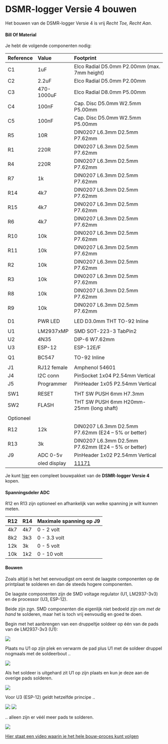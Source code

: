# DSMR-logger Versie 4 bouwen

Het bouwen van de DSMR-logger Versie 4 is vrij _Recht Toe, Recht Aan_.

#### Bill Of Material <a id="bill-of-material"></a>

Je hebt de volgende componenten nodig:

| Reference | Value | Footprint |
| :--- | :--- | :--- |
| C1 | 1uF | Elco Radial D5.0mm P2.00mm \(max. 7mm height\) |
| C2 | 2.2uF | Elco Radial D5.0mm P2.00mm |
| C3 | 470-1000uF | Elco Radial D8.0mm P5.00mm |
| C4 | 100nF | Cap. Disc D5.0mm W2.5mm P5.00mm |
| C5 | 100nF | Cap. Disc D5.0mm W2.5mm P5.00mm |
| R5 | 10R | DIN0207 L6.3mm D2.5mm P7.62mm |
| R1 | 220R | DIN0207 L6.3mm D2.5mm P7.62mm |
| R4 | 220R | DIN0207 L6.3mm D2.5mm P7.62mm |
| R7 | 1k | DIN0207 L6.3mm D2.5mm P7.62mm |
| R14 | 4k7 | DIN0207 L6.3mm D2.5mm P7.62mm |
| R15 | 4k7 | DIN0207 L6.3mm D2.5mm P7.62mm |
| R6 | 4k7 | DIN0207 L6.3mm D2.5mm P7.62mm |
| R10 | 10k | DIN0207 L6.3mm D2.5mm P7.62mm |
| R11 | 10k | DIN0207 L6.3mm D2.5mm P7.62mm |
| R2 | 10k | DIN0207 L6.3mm D2.5mm P7.62mm |
| R3 | 10k | DIN0207 L6.3mm D2.5mm P7.62mm |
| R8 | 10k | DIN0207 L6.3mm D2.5mm P7.62mm |
| R9 | 10k | DIN0207 L6.3mm D2.5mm P7.62mm |
|  |  |  |
| D1 | PWR LED | LED D3.0mm THT TO-92 Inline |
|  |  |  |
| U1 | LM2937xMP | SMD SOT-223-3 TabPin2 |
| U2 | 4N35 | DIP-6 W7.62mm |
| U3 | ESP-12 | ESP-12E/F |
|  |  |  |
| Q1 | BC547 | TO-92 Inline |
|  |  |  |
| J1 | RJ12 female | Amphenol 54601 |
| J4 | I2C conn | PinSocket 1x04 P2.54mm Vertical |
| J5 | Programmer | PinHeader 1x05 P2.54mm Vertical |
|  |  |  |
| SW1 | RESET | THT SW PUSH 6mm H7.3mm |
| SW2 | FLASH | THT SW PUSH 6mm H20mm-25mm \(long shaft\) |
|  |  |  |
| Optioneel |  |  |
| R12 | 12k | DIN0207 L6.3mm D2.5mm P7.62mm \(E24 – 5% or better\) |
| R13 | 3k | DIN0207 L6.3mm D2.5mm P7.62mm \(E24 – 5% or better\) |
| J9 | ADC 0-5v | PinHeader 1x02 P2.54mm Vertical |
|  | oled display | [11171](https://opencircuit.nl/Product/11171/OLED-display-blauw-128-x-64-I2C) |

Je kunt [hier](https://opencircuit.nl/Product/15031/Slimme-meter-uitlezer-V4-bouwpakket-met-ESP-12) een compleet bouwpakket van de **DSMR-logger Versie 4** kopen.

#### Spanningsdeler ADC <a id="spanningsdeler-adc"></a>

R12 en R13 zijn optioneel en afhankelijk van welke spanning je wilt kunnen meten.

| R12 | R14 | Maximale spanning op J9 |
| :--- | :--- | :--- |
| 4k7 | 4k7 | 0 - 2 volt |
| 8k2 | 3k3 | 0 - 3.3 volt |
| 12k | 3k | 0 - 5 volt |
| 10k | 1k2 | 0 - 10 volt |

#### Bouwen <a id="bouwen"></a>

Zoals altijd is het het eenvoudigst om eerst de laagste componenten op de printplaat te solderen en dan de steeds hogere componenten.

De laagste componenten zijn de SMD voltage regulator \(U1, LM2937-3v3\) en de processor \(U3, ESP-12\).

Beide zijn zgn. SMD componenten die eigenlijk niet bedoeld zijn om _met de hand_ te solderen, maar het is toch vrij eenvoudig en goed te doen.

Begin met het aanbrengen van een druppeltje soldeer op één van de pads van de LM2937-3v3 \(U1\):

![](https://mrwheel.github.io/DSMRloggerWS/img/solder_SMD-a.png)

Plaats nu U1 op zijn plek en verwarm de pad plus U1 met de soldeer druppel nogmaals met de soldeerbout ..

![](https://mrwheel.github.io/DSMRloggerWS/img/solder_SMD-b.png)

Als het soldeer is uitgehard zit U1 op zijn plaats en kun je deze aan de overige pads solderen.

![](https://mrwheel.github.io/DSMRloggerWS/img/solder_SMD-c.png)

Voor U3 \(ESP-12\) geldt hetzelfde principe ..

![](https://mrwheel.github.io/DSMRloggerWS/img/solder_ESP12-a.png) ![](https://mrwheel.github.io/DSMRloggerWS/img/solder_ESP12-b.png)

.. alleen zijn er véél meer pads te solderen.

![](https://mrwheel.github.io/DSMRloggerWS/img/solder_ESP12-c.png)

[Hier staat een video waarin je het hele bouw-proces kunt volgen](https://youtu.be/zA5apEOGtU4)

